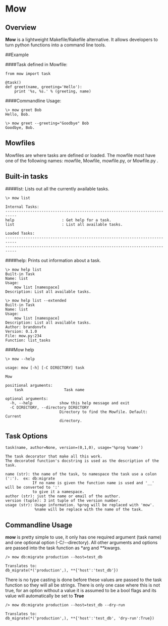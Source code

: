 # Mow

## Overview

**Mow** is a lightweight Makefile/Rakefile alternative. It allows developers to turn python functions into a command line tools.

##Example

####Task defined in Mowfile:

	from mow import task

	@task()
	def greet(name, greeting='Hello'):
		print '%s, %s.' % (greeting, name)

####Commandline Usage:

	\> mow greet Bob
	Hello, Bob.
	
	\> mow greet --greeting="Goodbye" Bob
	Goodbye, Bob.
	
## Mowfiles
Mowfiles are where tasks are defined or loaded. The mowfile most have one of the following names: mowfile, Mowfile, mowfile.py, or Mowfile.py .
	
## Built-in tasks

####list:
Lists out all the currently available tasks.
	
	\> mow list
	
	Internal Tasks:
	---------------------------------------------------------------------------
	help                     : Get help for a task.
	list                     : List all available tasks.

	Loaded Tasks:
	---------------------------------------------------------------------------
	---------------------------------------------------------------------------
	
####help:
Prints out information about a task.

	\> mow help list
	Built-in Task
	Name: list
	Usage:
	    mow list [namespace]
	Description: List all available tasks.
	
	\> mow help list --extended
	Built-in Task
	Name: list
	Usage:
    	mow list [namespace]
	Description: List all available tasks.
	Author: brandonvfx
	Version: 0.1.0
	File: mow.py:234
	Function: list_tasks

###Mow help

	\> mow --help

	usage: mow [-h] [-C DIRECTORY] task

	Mow
	
	positional arguments:
  		task                  Task name

	optional arguments:
  	  -h, --help            show this help message and exit
  	  -C DIRECTORY, --directory DIRECTORY
  	  						Directory to find the Mowfile. Default: Current
                        	directory.
                        	
## Task Options
	
	task(name, author=None, version=(0,1,0), usage='%prog %name')                              
                                                                                               
    The task decorator that make all this work.                                                
    The decorated function's docstring is used as the description of the task.                 
                                                                                               
    name (str): the name of the task, to namespace the task use a colon (':').  ex: db:migrate
                If no name is given the function name is used and '__' will be converted to ':' 
                to give it a namespace.                                                                      
    author (str): just the name or email of the author.                                        
    version (tuple): 3 int tuple of the version number.                                        
    usage (str): Usage information. %prog will be replaced with 'mow'.                         
                 %name will be replace with the name of the task.  

## Commandline Usage
**mow** is pretty simple to use, it only has one required argument (task name) and one optional option (-C/--directory). All other arguments and options are passed into the task function as *arg and **kwargs. 
	
	/> mow db:migrate production --host=test_db
	
	Translates to:
	db_migrate(*('production',), **{'host':'test_db'})
	
There is no type casting is done before these values are passed to the task function so they will all be strings. There is only one case where this is not true, for an option without a value it is assumed to be a bool flags and its value will automatically be set to **True**

	/> mow db:migrate production --host=test_db --dry-run
	
	Translates to:
	db_migrate(*('production',), **{'host':'test_db', 'dry-run':True})